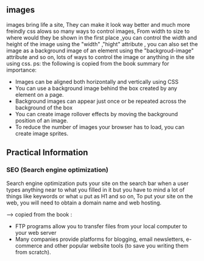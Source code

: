 ## images 
images bring life a site, They can make it look way better and much more freindly 
css alows so many ways to control images, From width to size to where would they be shown in the first place 
,you can control the width and height of the image using the "width" ,"hight" attribute , you can also set the image as a background image of an element using the "backgroud-image" attribute and so on, lots of ways to control the image or anything in the site using css.
ps: the following is copied from the book summary for importance: 
* Images can be aligned both horizontally and vertically
using CSS
* You can use a background image behind the box
created by any element on a page. 
* Background images can appear just once or be
repeated across the background of the box
* You can create image rollover effects by moving the
background position of an image.
* To reduce the number of images your browser has to
load, you can create image sprites. 

## Practical Information 
 ### SEO (Search engine optimization) 
 Search engine optimization puts your site on the search bar when a user types anything near to what you filled in it but you have to mind a lot of things like keywords or what u put as H1 and so on, To put your site on the web, you will need to obtain a domain name and web hosting. 

 --> copied from the book :
 * FTP programs allow you to transfer files from your
local computer to your web server
* Many companies provide platforms for blogging, email
newsletters, e-commerce and other popular website
tools (to save you writing them from scratch).


